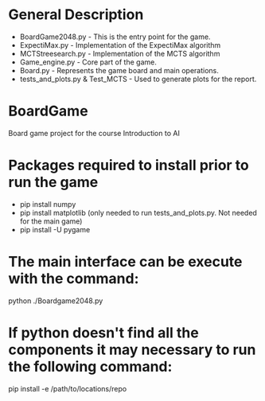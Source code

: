 # General Description
- BoardGame2048.py - This is the entry point for the game.
- ExpectiMax.py - Implementation of the ExpectiMax algorithm
- MCTStreesearch.py - Implementation of the MCTS algorithm
- Game_engine.py - Core part of the game.
- Board.py - Represents the game board and main operations.
- tests_and_plots.py & Test_MCTS - Used to generate plots for the report.


# BoardGame
Board game project for the course Introduction to AI

# Packages required to install prior to run the game
- pip install numpy
- pip install matplotlib (only needed to run tests_and_plots.py. Not needed for the main game)
- pip install -U pygame 

# The main interface can be execute with the command:
python ./Boardgame2048.py

# If python doesn't find all the components it may necessary to run the following command:
pip install -e /path/to/locations/repo
